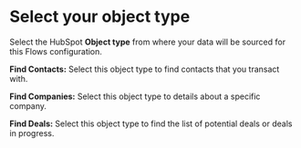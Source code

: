 # Select your object type

Select the HubSpot **Object type** from where your data will be sourced for this Flows configuration.

**Find Contacts:** Select this object type to find contacts that you transact with.

**Find Companies:** Select this object type to details about a specific company.

**Find Deals:** Select this object type to find the list of potential deals or deals in progress.
